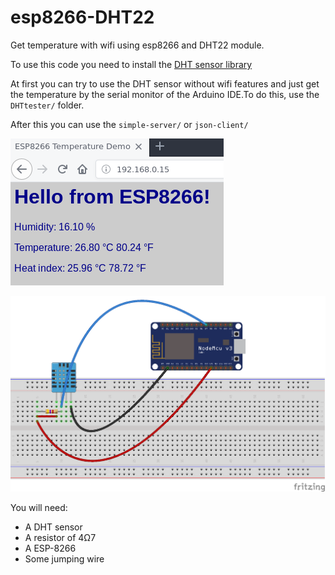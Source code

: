# esp8266-DHT22
Get temperature with wifi using esp8266 and DHT22 module.

To use this code you need to install the [DHT sensor library](https://github.com/adafruit/DHT-sensor-library)

At first you can try to use the DHT sensor without wifi features and just get the temperature by the serial monitor of the Arduino IDE.To do this, use the `DHTtester/` folder.

After this you can use the `simple-server/` or `json-client/`

![Demo](demo.png)

![Sketch](sketch.png)

You will need:
* A DHT sensor
* A resistor of 4Ω7
* A ESP-8266
* Some jumping wire
